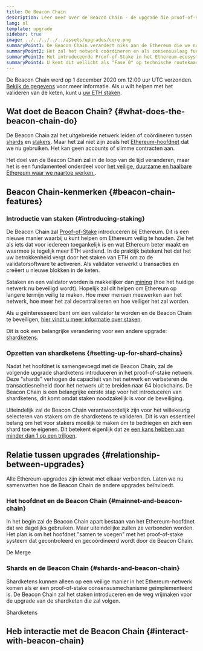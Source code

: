 ```yaml
---
title: De Beacon Chain
description: Leer meer over de Beacon Chain - de upgrade die proof-of-stake Ethereum introduceerde.
lang: nl
template: upgrade
sidebar: true
image: ../../../../../assets/upgrades/core.png
summaryPoint1: De Beacon Chain verandert niks aan de Ethereum die we nu gebruiken.
summaryPoint2: Het zal het netwerk coördineren en als consensuslaag fungeren.
summaryPoint3: Het introduceerde Proof-of-Stake in het Ethereum-ecosysteem.
summaryPoint4: U kent dit wellicht als "Fase 0" op technische routekaarten.
---
```


<UpgradeStatus isShipped dateKey="page-upgrades-beacon-date">
    De Beacon Chain werd op 1 december 2020 om 12:00 uur UTC verzonden. <a href="https://beaconscan.com/">Bekijk de gegevens</a> voor meer informatie. Als u wilt helpen met het valideren van de keten, kunt u <a href="/staking/">uw ETH staken</a>.
</UpgradeStatus>

## Wat doet de Beacon Chain? {#what-does-the-beacon-chain-do}

De Beacon Chain zal het uitgebreide netwerk leiden of coördineren tussen [shards](/upgrades/sharding/) en [stakers](/staking/). Maar het zal niet zijn zoals het [Ethereum-hoofdnet](/glossary/#mainnet) dat we nu gebruiken. Het kan geen accounts of slimme contracten aan.

Het doel van de Beacon Chain zal in de loop van de tijd veranderen, maar het is een fundamenteel onderdeel voor [het veilige, duurzame en haalbare Ethereum waar we naartoe werken.](/upgrades/vision/).

## Beacon Chain-kenmerken {#beacon-chain-features}

### Introductie van staken {#introducing-staking}

De Beacon Chain zal [Proof-of-Stake](/developers/docs/consensus-mechanisms/pos/) introduceren bij Ethereum. Dit is een nieuwe manier waarbij u kunt helpen om Ethereum veilig te houden. Zie het als iets dat voor iedereen toegankelijk is en wat Ethereum beter maakt en waarmee je tegelijk meer ETH verdiend. In de praktijk betekent het dat het uw betrokkenheid vergt door het staken van ETH om zo de validatorsoftware te activeren. Als validator verwerkt u transacties en creëert u nieuwe blokken in de keten.

Sstaken en een validator worden is makkelijker dan [mining](/developers/docs/mining/) (hoe het huidige netwerk nu beveiligd wordt). Hopelijk zal dit helpen om Ethereum op langere termijn veilig te maken. Hoe meer mensen meewerken aan het netwerk, hoe meer het zal decentraliseren en hoe veiliger het zal worden.

<InfoBanner emoji=":money_bag:">
Als u geïnteresseerd bent om een validator te worden en de Beacon Chain te beveiligen, <a href="/staking/">hier vindt u meer informatie over staken</a>.
</InfoBanner>

Dit is ook een belangrijke verandering voor een andere upgrade: [shardketens](/upgrades/sharding/).

### Opzetten van shardketens {#setting-up-for-shard-chains}

Nadat het hoofdnet is samengevoegd met de Beacon Chain, zal de volgende upgrade shardketens introduceren in het proof-of-stake netwerk. Deze "shards" verhogen de capaciteit van het netwerk en verbeteren de transactiesnelheid door het netwerk uit te breiden naar 64 blockchains. De Beacon Chain is een belangrijke eerste stap voor het introduceren van shardketens, dit komt omdat staken noodzakelijk is voor de beveiliging.

Uiteindelijk zal de Beacon Chain verantwoordelijk zijn voor het willekeurig selecteren van stakers om de shardketens te valideren. Dit is van essentieel belang om het voor stakers moeilijk te maken om te bedriegen en zich een shard toe te eigenen. Dit betekent eigenlijk dat ze [een kans hebben van minder dan 1 op een triljoen](https://medium.com/@chihchengliang/minimum-committee-size-explained-67047111fa20).

## Relatie tussen upgrades {#relationship-between-upgrades}

Alle Ethereum-upgrades zijn ietwat met elkaar verbonden. Laten we nu samenvatten hoe de Beacon Chain de andere upgrades beïnvloedt.

### Het hoofdnet en de Beacon Chain {#mainnet-and-beacon-chain}

In het begin zal de Beacon Chain apart bestaan van het Ethereum-hoofdnet dat we dagelijks gebruiken. Maar uiteindelijke zullen ze verbonden worden. Het plan is om het hoofdnet "samen te voegen" met het proof-of-stake systeem dat gecontroleerd en gecoördineerd wordt door de Beacon Chain.

<ButtonLink to="/upgrades/merge/">
    De Merge
</ButtonLink>

### Shards en de Beacon Chain {#shards-and-beacon-chain}

Shardketens kunnen alleen op een veilige manier in het Ethereum-netwerk komen als er een proof-of-stake consensusmechanisme geïmplementeerd is. De Beacon Chain zal het staken introduceren en de weg vrijmaken voor de upgrade van de shardketen die zal volgen.

<ButtonLink to="/upgrades/sharding/">
    Shardketens
</ButtonLink>

<Divider />

## Heb interactie met de Beacon Chain {#interact-with-beacon-chain}

<BeaconChainActions />
